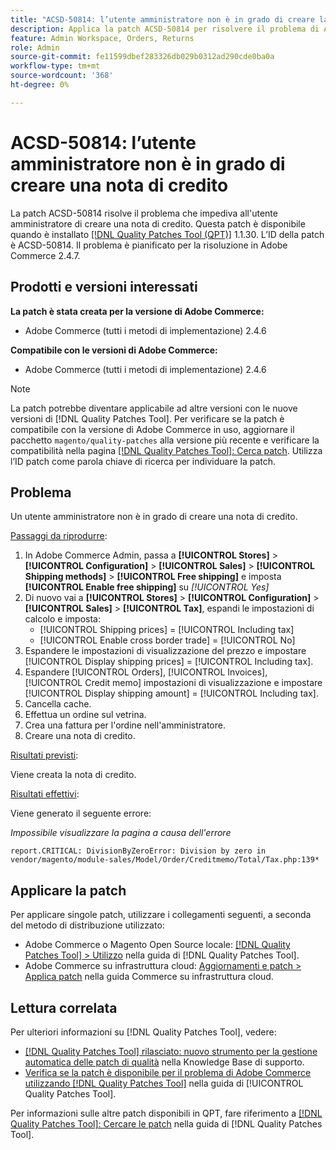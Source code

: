 ```yaml
---
title: "ACSD-50814: l’utente amministratore non è in grado di creare la nota di credito"
description: Applica la patch ACSD-50814 per risolvere il problema di Adobe Commerce che impedisce a un utente amministratore di creare una nota di credito.
feature: Admin Workspace, Orders, Returns
role: Admin
source-git-commit: fe11599dbef283326db029b0312ad290cde0ba0a
workflow-type: tm+mt
source-wordcount: '368'
ht-degree: 0%

---
```


# ACSD-50814: l’utente amministratore non è in grado di creare una nota di credito

La patch ACSD-50814 risolve il problema che impediva all&#39;utente amministratore di creare una nota di credito. Questa patch è disponibile quando è installato [[!DNL Quality Patches Tool (QPT)]](https://experienceleague.adobe.com/it/docs/commerce-knowledge-base/kb/announcements/commerce-announcements/magento-quality-patches-released-new-tool-to-self-serve-quality-patches) 1.1.30. L’ID della patch è ACSD-50814. Il problema è pianificato per la risoluzione in Adobe Commerce 2.4.7.

## Prodotti e versioni interessati

**La patch è stata creata per la versione di Adobe Commerce:**

* Adobe Commerce (tutti i metodi di implementazione) 2.4.6

**Compatibile con le versioni di Adobe Commerce:**

* Adobe Commerce (tutti i metodi di implementazione) 2.4.6

>[!NOTE]
>
>La patch potrebbe diventare applicabile ad altre versioni con le nuove versioni di [!DNL Quality Patches Tool]. Per verificare se la patch è compatibile con la versione di Adobe Commerce in uso, aggiornare il pacchetto `magento/quality-patches` alla versione più recente e verificare la compatibilità nella pagina [[!DNL Quality Patches Tool]: Cerca patch](https://experienceleague.adobe.com/tools/commerce-quality-patches/index.html?lang=it). Utilizza l’ID patch come parola chiave di ricerca per individuare la patch.

## Problema

Un utente amministratore non è in grado di creare una nota di credito.

<u>Passaggi da riprodurre</u>:

1. In Adobe Commerce Admin, passa a **[!UICONTROL Stores]** > **[!UICONTROL Configuration]** > **[!UICONTROL Sales]** > **[!UICONTROL Shipping methods]** > **[!UICONTROL Free shipping]** e imposta **[!UICONTROL Enable free shipping]** su *[!UICONTROL Yes]*
1. Di nuovo vai a **[!UICONTROL Stores]** > **[!UICONTROL Configuration]** > **[!UICONTROL Sales]** > **[!UICONTROL Tax]**, espandi le impostazioni di calcolo e imposta:
   * [!UICONTROL Shipping prices] = [!UICONTROL Including tax]
   * [!UICONTROL Enable cross border trade] = [!UICONTROL No]
1. Espandere le impostazioni di visualizzazione del prezzo e impostare [!UICONTROL Display shipping prices] = [!UICONTROL Including tax].
1. Espandere [!UICONTROL Orders], [!UICONTROL Invoices], [!UICONTROL Credit memo] impostazioni di visualizzazione e impostare [!UICONTROL Display shipping amount] = [!UICONTROL Including tax].
1. Cancella cache.
1. Effettua un ordine sul vetrina.
1. Crea una fattura per l&#39;ordine nell&#39;amministratore.
1. Creare una nota di credito.

<u>Risultati previsti</u>:

Viene creata la nota di credito.

<u>Risultati effettivi</u>:

Viene generato il seguente errore:

*Impossibile visualizzare la pagina a causa dell&#39;errore*

```
report.CRITICAL: DivisionByZeroError: Division by zero in vendor/magento/module-sales/Model/Order/Creditmemo/Total/Tax.php:139*
```

## Applicare la patch

Per applicare singole patch, utilizzare i collegamenti seguenti, a seconda del metodo di distribuzione utilizzato:

* Adobe Commerce o Magento Open Source locale: [[!DNL Quality Patches Tool] > Utilizzo](/help/tools/quality-patches-tool/usage.md) nella guida di [!DNL Quality Patches Tool].
* Adobe Commerce su infrastruttura cloud: [Aggiornamenti e patch > Applica patch](https://experienceleague.adobe.com/docs/commerce-cloud-service/user-guide/develop/upgrade/apply-patches.html?lang=it) nella guida Commerce su infrastruttura cloud.

## Lettura correlata

Per ulteriori informazioni su [!DNL Quality Patches Tool], vedere:

* [[!DNL Quality Patches Tool] rilasciato: nuovo strumento per la gestione automatica delle patch di qualità](https://experienceleague.adobe.com/it/docs/commerce-knowledge-base/kb/announcements/commerce-announcements/magento-quality-patches-released-new-tool-to-self-serve-quality-patches) nella Knowledge Base di supporto.
* [Verifica se la patch è disponibile per il problema di Adobe Commerce utilizzando  [!DNL Quality Patches Tool]](/help/tools/quality-patches-tool/patches-available-in-qpt/check-patch-for-magento-issue-with-magento-quality-patches.md) nella guida di [!UICONTROL Quality Patches Tool].


Per informazioni sulle altre patch disponibili in QPT, fare riferimento a [[!DNL Quality Patches Tool]: Cercare le patch](https://experienceleague.adobe.com/tools/commerce-quality-patches/index.html?lang=it) nella guida di [!DNL Quality Patches Tool].
